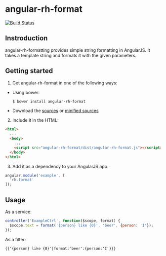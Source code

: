 angular-rh-format
=================

[![Build Status](https://travis-ci.org/remcohaszing/angular-rh-format.svg?branch=master)](https://travis-ci.org/remcohaszing/angular-rh-format)

Instroduction
-------------

angular-rh-formatting provides simple string formatting in AngularJS. It takes
a template string and formats it with the given parameters.

Getting started
---------------

1. Get angular-rh-format in one of the following ways:
  - Using bower:
    ```sh
    $ bower install angular-rh-format
    ```
  - Download the [sources](https://raw.githubusercontent.com/remcohaszing/angular-rh-format/master/dist/angular-rh-format.js) or [minified sources](https://raw.githubusercontent.com/remcohaszing/angular-rh-format/master/dist/angular-rh-format.min.js)

2. Include it in the HTML:
  ```html
  <html>
    ...
    <body>
      ...
      <script src="angular-rh-format/dist/angular-rh-format.js"></script>
    </body>
  </html>
  ```

3. Add it as a dependency to your AngularJS app:
  ```js
  angular.module('example', [
    'rh.format'
  ]);
  ```


Usage
-----

As a service:
```js
controller('ExampleCtrl', function($scope, format) {
  $scope.text = format('{person} like {0}', 'beer', {person: 'I'});
});
```

As a filter:
```html
{{'{person} like {0}'|format:'beer':{person:'I'}}}
```
